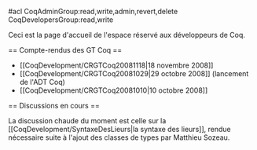 #acl CoqAdminGroup:read,write,admin,revert,delete CoqDevelopersGroup:read,write

Ceci est la page d'accueil de l'espace réservé aux développeurs de Coq. 

== Compte-rendus des GT Coq ==

 * [[CoqDevelopment/CRGTCoq20081118|18 novembre 2008]]
 * [[CoqDevelopment/CRGTCoq20081029|29 octobre 2008]] (lancement de l'ADT Coq)
 * [[CoqDevelopment/CRGTCoq20081010|10 octobre 2008]]

== Discussions en cours ==

La discussion chaude du moment est celle sur la [[CoqDevelopment/SyntaxeDesLieurs|la syntaxe des lieurs]], rendue nécessaire suite à l'ajout des classes de types par Matthieu Sozeau.
